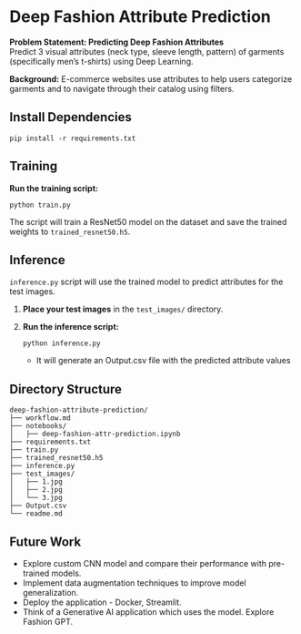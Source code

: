 # Deep Fashion Attribute Prediction

**Problem Statement: Predicting Deep Fashion Attributes** \
Predict 3 visual attributes (neck type, sleeve length, pattern) of garments (specifically men’s t-shirts) using Deep Learning.

**Background:** E-commerce websites use attributes to help users categorize garments and to navigate through their catalog using filters.

## Install Dependencies
```
pip install -r requirements.txt
```


## Training

**Run the training script:** 
```
python train.py
```

The script will train a ResNet50 model on the dataset and save the trained weights to `trained_resnet50.h5`.

## Inference

`inference.py` script will use the trained model to predict attributes for the test images.


1. **Place your test images** in the `test_images/` directory.

2. **Run the inference script:**
   ```
   python inference.py
   ```
   - It will generate an Output.csv file with the predicted attribute values



## Directory Structure
```
deep-fashion-attribute-prediction/
├── workflow.md
├── notebooks/
│   ├── deep-fashion-attr-prediction.ipynb
├── requirements.txt
├── train.py
├── trained_resnet50.h5
├── inference.py
├── test_images/
│   ├── 1.jpg
│   ├── 2.jpg
│   └── 3.jpg
├── Output.csv
└── readme.md
```

## Future Work
- Explore custom CNN model and compare their performance with pre-trained models.
- Implement data augmentation techniques to improve model generalization.
- Deploy the application - Docker, Streamlit. 
- Think of a Generative AI application which uses the model. Explore Fashion GPT.